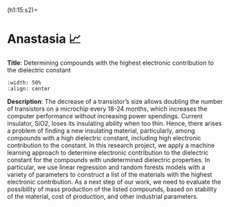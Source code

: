 (h1:15:s2)=
# Anastasia 📈

**Title**: Determining compounds with the highest electronic contribution to the dielectric constant

```{image} ../../Anastasia_electr_final.png
:width: 50%
:align: center
```

**Description**: The decrease of a transistor’s size allows doubling the number of transistors on a microchip every 18-24 months, which increases the computer performance without increasing power spendings. Current insulator, SiO2, loses its insulating ability when too thin. Hence, there arises a problem of finding a new insulating material, particularly, among compounds with a high dielectric constant, including high electronic contribution to the constant. In this research project, we apply a machine learning approach to determine electronic contribution to the dielectric constant for the compounds with undetermined dielectric properties. In particular, we use linear regression and random forests models with a variety of parameters to construct a list of the materials with the highest electronic contribution. As a next step of our work, we need to evaluate the possibility of mass production of the listed compounds, based on stability of the material, cost of production, and other industrial parameters.
